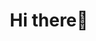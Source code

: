 <h1 align="center">Hi there👋</h1>

<!--
<a href="https://www.gitanimals.org/en_US?utm_medium=image&utm_source=juyeoph&utm_content=line">
  <img
    src="https://render.gitanimals.org/lines/juyeoph?pet-id=711109737781675176"
    width="600"
    height="120"
  />
</a>

**juyeoph/juyeoph** is a ✨ _special_ ✨ repository because its `README.md` (this file) appears on your GitHub profile.

Here are some ideas to get you started:

- 🔭 I’m currently working on ...
- 🌱 I’m currently learning ...
- 👯 I’m looking to collaborate on ...
- 🤔 I’m looking for help with ...
- 💬 Ask me about ...
- 📫 How to reach me: ...
- 😄 Pronouns: ...
- ⚡ Fun fact: ...
-->
